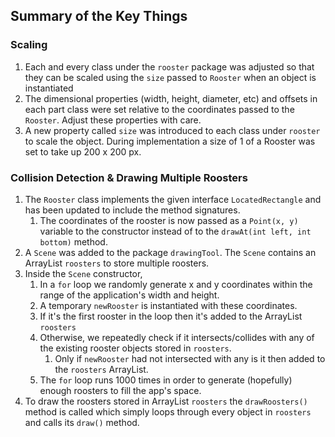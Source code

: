## Summary of the Key Things 
### Scaling
1. Each and every class under the `rooster` package was adjusted so that they can be scaled using the `size` passed to `Rooster` when an object is instantiated
2. The dimensional properties (width, height, diameter, etc) and offsets in each part class were set relative to the coordinates passed to the `Rooster`. Adjust these properties with care. 
3. A new property called  `size` was introduced to each class under `rooster` to scale the object. During implementation a size of 1 of a Rooster was set to take up 200 x 200 px.

### Collision Detection & Drawing Multiple Roosters
1. The `Rooster` class implements the given interface `LocatedRectangle` and has been updated to include the method signatures.
	1. The coordinates of the rooster is now passed as a `Point(x, y)` variable  to the constructor instead of to the `drawAt(int left, int bottom)` method.
2. A `Scene` was added to the package `drawingTool`. The `Scene` contains an ArrayList `roosters` to store multiple roosters. 
3. Inside the `Scene` constructor,
	1. In a `for` loop we randomly generate x and y coordinates within the range of the application's width and height.
	2. A temporary `newRooster` is instantiated with these coordinates.
	3. If it's the first rooster in the loop then it's added to the ArrayList `roosters`
	4. Otherwise, we repeatedly check if it intersects/collides with any of the existing rooster objects stored in `roosters`.
		1. Only if `newRooster` had not intersected with any is it then added to the `roosters` ArrayList.
	5. The `for` loop runs 1000 times in order to generate (hopefully) enough roosters to fill the app's space. 
4. To draw the roosters stored in ArrayList `roosters` the `drawRoosters()` method is called which simply loops through every object in `roosters` and calls its `draw()` method.
